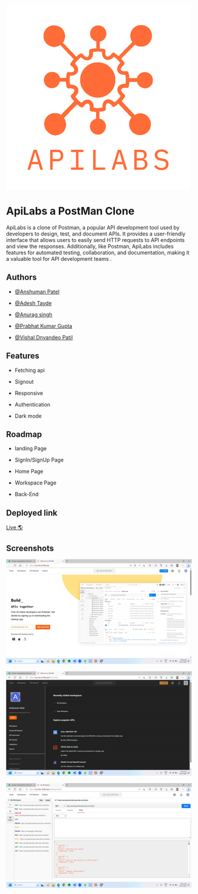 <img src="./APILABS_2.png" alt="banner" >

# ApiLabs a PostMan Clone
ApiLabs is a clone of Postman, a popular API development tool used by developers to design, test, and document APIs. It provides a user-friendly interface that allows users to easily send HTTP requests to API endpoints and view the responses. Additionally, like Postman, ApiLabs includes features for automated testing, collaboration, and documentation, making it a valuable tool for API development teams .


## Authors
- [@Anshuman Patel](https://www.github.com/patel-anshuman)

- [@Adesh Tayde](https://www.github.com/Adesh856)

- [@Anurag singh](https://www.github.com/anurag1109)

- [@Prabhat Kumar Gupta](https://www.github.com/prabhatgupta11)

- [@Vishal Dnyandeo Patil](https://www.github.com/VishalDnyandeoPatil)






## Features

- Fetching api

- Signout

- Responsive 

- Authentication

- Dark mode 


## Roadmap

- landing Page

- SignIn/SignUp Page

- Home Page

- Workspace Page

- Back-End 

## Deployed link 
[Live 🌎 ](https://apilabs.netlify.app/)

## Screenshots

<img src="./page_1.png" alt="page1">
<br>
<br>
<img src="./page_2.png" alt="page2">
<br>
<br>
<img src="./page_3.png" alt="page3">
<br>
<br>

